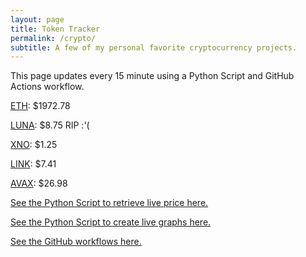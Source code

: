 ```yaml
---
layout: page
title: Token Tracker
permalink: /crypto/
subtitle: A few of my personal favorite cryptocurrency projects.
---
```


 This page updates every 15 minute using a Python Script and GitHub Actions workflow.


<!--BEGINCRYPTOINPUT-->
[ETH](https://smfxfc.github.io/crypto/eth.html): $1972.78

[LUNA](https://smfxfc.github.io/crypto/luna.html): $8.75 RIP :'(

[XNO](https://smfxfc.github.io/crypto/xno.html): $1.25

[LINK](https://smfxfc.github.io/crypto/link.html): $7.41

[AVAX](https://smfxfc.github.io/crypto/avax.html): $26.98

<!--ENDCRYPTOINPUT-->
 
 
[See the Python Script to retrieve live price here.](https://github.com/smfxfc/smfxfc.github.io/blob/master/src/get_cryptos.py)

[See the Python Script to create live graphs here.](https://github.com/smfxfc/smfxfc.github.io/blob/master/src/graph_crypto.py)

[See the GitHub workflows here.](https://github.com/smfxfc/smfxfc.github.io/blob/master/.github/workflows/)

